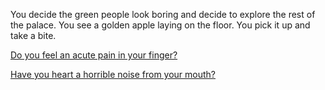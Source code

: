 You decide the green people look boring and decide to explore the rest of the palace.
You see a golden apple laying on the floor.
You pick it up and take a bite.

[Do you feel an acute pain in your finger?](./acute-pain/acute-pain.md)

[Have you heart a horrible noise from your mouth?](./horrible-noise/horrible-noise.md)

